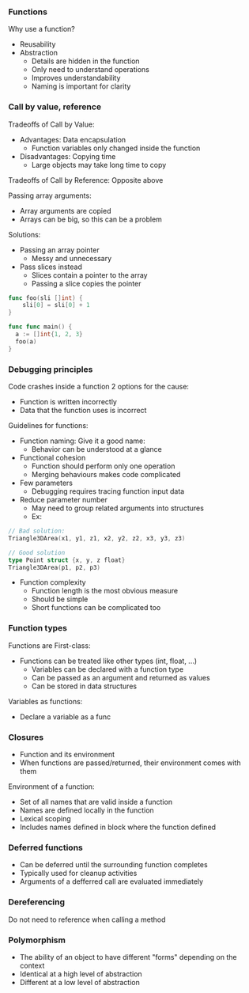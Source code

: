 ### Functions
Why use a function?
- Reusability
- Abstraction
  - Details are hidden in the function
  - Only need to understand operations
  - Improves understandability
  - Naming is important for clarity

### Call by value, reference
Tradeoffs of Call by Value:
- Advantages: Data encapsulation
  + Function variables only changed inside the function
- Disadvantages: Copying time
  + Large objects may take long time to copy

Tradeoffs of Call by Reference: Opposite above

Passing array arguments:
- Array arguments are copied
- Arrays can be big, so this can be a problem

Solutions:
- Passing an array pointer
  - Messy and unnecessary
- Pass slices instead
  - Slices contain a pointer to the array
  - Passing a slice copies the pointer
```go
func foo(sli []int) {
	sli[0] = sli[0] + 1
}

func func main() {
  a := []int{1, 2, 3}
  foo(a)
}
```

### Debugging principles
Code crashes inside a function
2 options for the cause:
- Function is written incorrectly
- Data that the function uses is incorrect

Guidelines for functions:
- Function naming: Give it a good name:
  - Behavior can be understood at a glance
- Functional cohesion
  - Function should perform only one operation
  - Merging behaviours makes code complicated
- Few parameters
  - Debugging requires tracing function input data
- Reduce parameter number
  - May need to group related arguments into structures
  - Ex:
```go
// Bad solution:
Triangle3DArea(x1, y1, z1, x2, y2, z2, x3, y3, z3)

// Good solution
type Point struct {x, y, z float}
Triangle3DArea(p1, p2, p3)
```
- Function complexity
  - Function length is the most obvious measure
  - Should be simple
  - Short functions can be complicated too

### Function types
Functions are First-class:
- Functions can be treated like other types (int, float, ...)
  - Variables can be declared with a function type
  - Can be passed as an argument and returned as values
  - Can be stored in data structures

Variables as functions:
- Declare a variable as a func

### Closures
- Function and its environment
- When functions are passed/returned, their environment comes with them

Environment of a function:
- Set of all names that are valid inside a function
- Names are defined locally in the function
- Lexical scoping
- Includes names defined in block where the function defined

### Deferred functions
- Can be deferred until the surrounding function completes
- Typically used for cleanup activities
- Arguments of a defferred call are evaluated immediately

### Dereferencing
Do not need to reference when calling a method

### Polymorphism
- The ability of an object to have different "forms" depending on the context
- Identical at a high level of abstraction
- Different at a low level of abstraction
